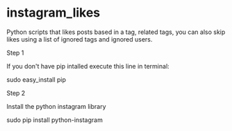 # instagram_likes
Python scripts that likes posts based in a tag, related tags, you can also skip likes using a list of ignored tags and ignored users.


Step 1

If you don't have pip intalled execute this line in terminal:

sudo easy_install pip

Step 2 

Install the python instagram library 

sudo pip install python-instagram
